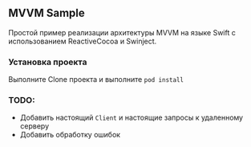 ## MVVM Sample
Простой пример реализации архитектуры MVVM на языке Swift с использованием ReactiveCocoa и Swinject.

### Установка проекта
Выполните Clone проекта и выполните `pod install`

### TODO:
- Добавить настоящий `Client` и настоящие запросы к удаленному серверу
- Добавить обработку ошибок
